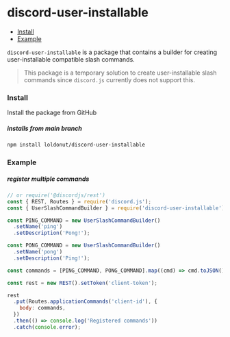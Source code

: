 # discord-user-installable

- [Install](#install)
- [Example](#example)

`discord-user-installable` is a package that contains a builder for creating user-installable compatible slash commands.

> This package is a temporary solution to create user-installable slash commands since `discord.js` currently does not support this.

### Install

Install the package from GitHub

##### installs from main branch

```sh
npm install loldonut/discord-user-installable
```

### Example

##### register multiple commands

```js
// or require('@discordjs/rest')
const { REST, Routes } = require('discord.js');
const { UserSlashCommandBuilder } = require('discord-user-installable');

const PING_COMMAND = new UserSlashCommandBuilder()
  .setName('ping')
  .setDescription('Pong!');

const PONG_COMMAND = new UserSlashCommandBuilder()
  .setName('pong')
  .setDescription('Ping!');

const commands = [PING_COMMAND, PONG_COMMAND].map((cmd) => cmd.toJSON());

const rest = new REST().setToken('client-token');

rest
  .put(Routes.applicationCommands('client-id'), {
    body: commands,
  })
  .then(() => console.log('Registered commands'))
  .catch(console.error);
```
